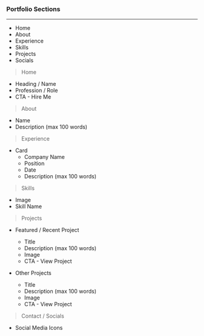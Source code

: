 ### Portfolio Sections
---

- Home
- About
- Experience
- Skills
- Projects
- Socials

<blockquote>Home</blockquote>

- Heading / Name
- Profession / Role
- CTA - Hire Me

<blockquote>About</blockquote>

- Name
- Description (max 100 words)

<blockquote>Experience</blockquote>

- Card
  - Company Name
  - Position
  - Date
  - Description (max 100 words)

<blockquote>Skills</blockquote>

- Image
- Skill Name

<blockquote>Projects</blockquote>

- Featured / Recent Project
  - Title
  - Description (max 100 words)
  - Image
  - CTA - View Project

- Other Projects
  - Title
  - Description (max 100 words)
  - Image
  - CTA - View Project

<blockquote>Contact / Socials</blockquote>

- Social Media Icons
